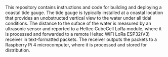 This repository contains instructions and code for building and deploying a coastal tide gauge. The tide gauge is typically installed at a coastal location that provides an unobstructed vertical view to the water under all tidal conditions. The distance to the suface of the water is measured by an ultrasonic sensor and reported to a Heltec CubeCell LoRa module, where it is processed and forwarded to a remote Heltec WiFi LoRa ESP32(V3) receiver in text-formatted packets. The receiver outputs the packets to a Raspberry Pi 4 microcomputer, where it is processed and stored for distribution.
<!---
cfi1513840/cfi1513840 is a ✨ special ✨ repository because its `README.md` (this file) appears on your GitHub profile.
You can click the Preview link to take a look at your changes.
--->
